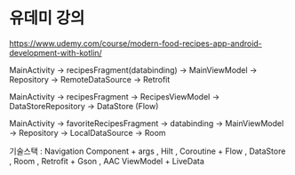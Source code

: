 # 유데미 강의

https://www.udemy.com/course/modern-food-recipes-app-android-development-with-kotlin/

MainActivity -> recipesFragment(databinding) -> MainViewModel -> Repository -> RemoteDataSource -> Retrofit

MainActivity -> recipesFragment -> RecipesViewModel -> DataStoreRepository -> DataStore (Flow)

MainActivity -> favoriteRecipesFragment -> databinding -> MainViewModel -> Repository -> LocalDataSource -> Room

기술스택 : Navigation Component + args , Hilt , Coroutine + Flow , DataStore , Room , Retrofit + Gson , AAC ViewModel + LiveData



